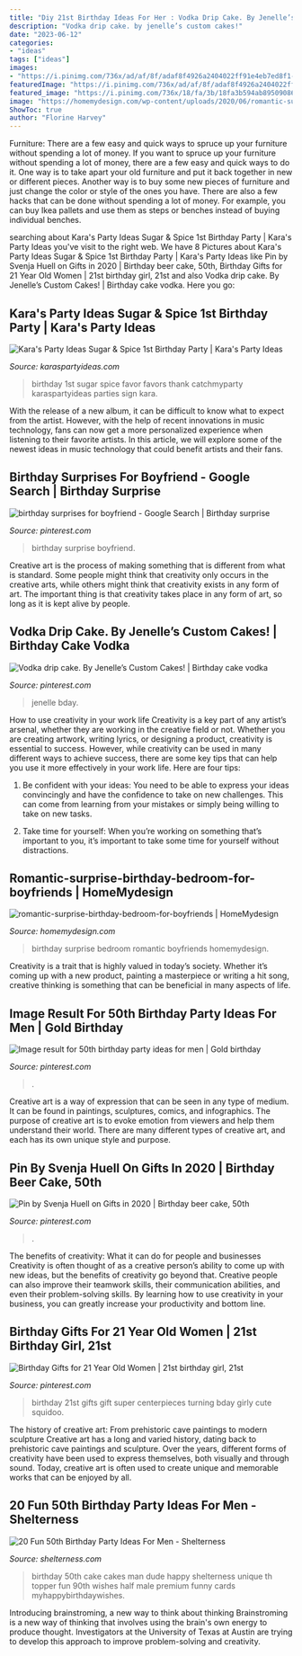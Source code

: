 ```yaml
---
title: "Diy 21st Birthday Ideas For Her : Vodka Drip Cake. By Jenelle’s Custom Cakes!"
description: "Vodka drip cake. by jenelle’s custom cakes!"
date: "2023-06-12"
categories:
- "ideas"
tags: ["ideas"]
images:
- "https://i.pinimg.com/736x/ad/af/8f/adaf8f4926a2404022ff91e4eb7ed8f1--birthday-surprise-boyfriend-birthday-ideas-for-boyfriend.jpg"
featuredImage: "https://i.pinimg.com/736x/ad/af/8f/adaf8f4926a2404022ff91e4eb7ed8f1--birthday-surprise-boyfriend-birthday-ideas-for-boyfriend.jpg"
featured_image: "https://i.pinimg.com/736x/18/fa/3b/18fa3b594ab8950908607e69c8ee2eb0.jpg"
image: "https://homemydesign.com/wp-content/uploads/2020/06/romantic-surprise-birthday-bedroom-for-boyfriends.jpg"
ShowToc: true
author: "Florine Harvey"
---
```



Furniture: There are a few easy and quick ways to spruce up your furniture without spending a lot of money.
If you want to spruce up your furniture without spending a lot of money, there are a few easy and quick ways to do it. One way is to take apart your old furniture and put it back together in new or different pieces. Another way is to buy some new pieces of furniture and just change the color or style of the ones you have. There are also a few hacks that can be done without spending a lot of money. For example, you can buy Ikea pallets and use them as steps or benches instead of buying individual benches.

	

		
searching about Kara&#039;s Party Ideas Sugar &amp; Spice 1st Birthday Party | Kara&#039;s Party Ideas you've visit to the right web. We have 8 Pictures about Kara&#039;s Party Ideas Sugar &amp; Spice 1st Birthday Party | Kara&#039;s Party Ideas like Pin by Svenja Huell on Gifts in 2020 | Birthday beer cake, 50th, Birthday Gifts for 21 Year Old Women | 21st birthday girl, 21st and also Vodka drip cake. By Jenelle’s Custom Cakes! | Birthday cake vodka. Here you go:
		
    
## Kara&#039;s Party Ideas Sugar &amp; Spice 1st Birthday Party | Kara&#039;s Party Ideas

<img loading=lazy src="http://karaspartyideas.com/wp-content/uploads/2016/06/Sugar-Spice-1st-Birthday-Party-via-Karas-Party-Ideas-KarasPartyIdeas.com4_.jpeg" onerror="this.onerror=null;this.src='https://tse3.mm.bing.net/th?id=OIP.VsdR9oKnmUuhfYLItg0n_AHaLI&amp;pid=15.1';" alt="Kara&#039;s Party Ideas Sugar &amp; Spice 1st Birthday Party | Kara&#039;s Party Ideas">

_Source: karaspartyideas.com_

>birthday 1st sugar spice favor favors thank catchmyparty karaspartyideas parties sign kara. 

	

With the release of a new album, it can be difficult to know what to expect from the artist. However, with the help of recent innovations in music technology, fans can now get a more personalized experience when listening to their favorite artists. In this article, we will explore some of the newest ideas in music technology that could benefit artists and their fans.

    
## Birthday Surprises For Boyfriend - Google Search | Birthday Surprise

<img loading=lazy src="https://i.pinimg.com/736x/ad/af/8f/adaf8f4926a2404022ff91e4eb7ed8f1--birthday-surprise-boyfriend-birthday-ideas-for-boyfriend.jpg" onerror="this.onerror=null;this.src='https://tse3.mm.bing.net/th?id=OIP.hNNTIK3yVL8qtR_HkeJRYQHaJ3&amp;pid=15.1';" alt="birthday surprises for boyfriend - Google Search | Birthday surprise">

_Source: pinterest.com_

>birthday surprise boyfriend. 

	

Creative art is the process of making something that is different from what is standard. Some people might think that creativity only occurs in the creative arts, while others might think that creativity exists in any form of art. The important thing is that creativity takes place in any form of art, so long as it is kept alive by people.

    
## Vodka Drip Cake. By Jenelle’s Custom Cakes! | Birthday Cake Vodka

<img loading=lazy src="https://i.pinimg.com/736x/54/c8/55/54c855f725ec963dbdfa4de8589aff0e.jpg" onerror="this.onerror=null;this.src='https://tse1.mm.bing.net/th?id=OIP.fGmnaT-RxGc2CIifwVnKagHaKr&amp;pid=15.1';" alt="Vodka drip cake. By Jenelle’s Custom Cakes! | Birthday cake vodka">

_Source: pinterest.com_

>jenelle bday. 

	

How to use creativity in your work life
Creativity is a key part of any artist’s arsenal, whether they are working in the creative field or not. Whether you are creating artwork, writing lyrics, or designing a product, creativity is essential to success. However, while creativity can be used in many different ways to achieve success, there are some key tips that can help you use it more effectively in your work life. Here are four tips:
1. Be confident with your ideas: You need to be able to express your ideas convincingly and have the confidence to take on new challenges. This can come from learning from your mistakes or simply being willing to take on new tasks.

2. Take time for yourself: When you’re working on something that’s important to you, it’s important to take some time for yourself without distractions.

    
## Romantic-surprise-birthday-bedroom-for-boyfriends | HomeMydesign

<img loading=lazy src="https://homemydesign.com/wp-content/uploads/2020/06/romantic-surprise-birthday-bedroom-for-boyfriends.jpg" onerror="this.onerror=null;this.src='https://tse2.mm.bing.net/th?id=OIP.8u0wEjNaeAJrxn3V1mwLUQHaJ4&amp;pid=15.1';" alt="romantic-surprise-birthday-bedroom-for-boyfriends | HomeMydesign">

_Source: homemydesign.com_

>birthday surprise bedroom romantic boyfriends homemydesign. 

	

Creativity is a trait that is highly valued in today’s society. Whether it’s coming up with a new product, painting a masterpiece or writing a hit song, creative thinking is something that can be beneficial in many aspects of life.

    
## Image Result For 50th Birthday Party Ideas For Men | Gold Birthday

<img loading=lazy src="https://i.pinimg.com/736x/18/fa/3b/18fa3b594ab8950908607e69c8ee2eb0.jpg" onerror="this.onerror=null;this.src='https://tse3.mm.bing.net/th?id=OIP.xAXkI8vKA65Zhi2DLJBBogHaKJ&amp;pid=15.1';" alt="Image result for 50th birthday party ideas for men | Gold birthday">

_Source: pinterest.com_

>. 

	

Creative art is a way of expression that can be seen in any type of medium. It can be found in paintings, sculptures, comics, and infographics. The purpose of creative art is to evoke emotion from viewers and help them understand their world. There are many different types of creative art, and each has its own unique style and purpose.

    
## Pin By Svenja Huell On Gifts In 2020 | Birthday Beer Cake, 50th

<img loading=lazy src="https://i.pinimg.com/736x/15/87/ee/1587eecdfcc53d5c890d1d4b260b01a3.jpg" onerror="this.onerror=null;this.src='https://tse2.mm.bing.net/th?id=OIP.4_xmv19ArZ_CKSqv7jaezQHaNK&amp;pid=15.1';" alt="Pin by Svenja Huell on Gifts in 2020 | Birthday beer cake, 50th">

_Source: pinterest.com_

>. 

	

The benefits of creativity: What it can do for people and businesses
Creativity is often thought of as a creative person’s ability to come up with new ideas, but the benefits of creativity go beyond that. Creative people can also improve their teamwork skills, their communication abilities, and even their problem-solving skills. By learning how to use creativity in your business, you can greatly increase your productivity and bottom line.

    
## Birthday Gifts For 21 Year Old Women | 21st Birthday Girl, 21st

<img loading=lazy src="https://i.pinimg.com/736x/ed/54/4d/ed544dbd10a615aa4c2d881d6517d3a7--st-birthday-gifts--birthday.jpg" onerror="this.onerror=null;this.src='https://tse4.mm.bing.net/th?id=OIP.Ah0h7yDYipn3_RHcqVTDqQHaNK&amp;pid=15.1';" alt="Birthday Gifts for 21 Year Old Women | 21st birthday girl, 21st">

_Source: pinterest.com_

>birthday 21st gifts gift super centerpieces turning bday girly cute squidoo. 

	

The history of creative art: From prehistoric cave paintings to modern sculpture
Creative art has a long and varied history, dating back to prehistoric cave paintings and sculpture. Over the years, different forms of creativity have been used to express themselves, both visually and through sound. Today, creative art is often used to create unique and memorable works that can be enjoyed by all.

    
## 20 Fun 50th Birthday Party Ideas For Men - Shelterness

<img loading=lazy src="https://i.shelterness.com/2017/02/15-50th-birthday-cake-vintage-dude-for-a-man.jpg" onerror="this.onerror=null;this.src='https://tse3.mm.bing.net/th?id=OIP.vYP4U5uZzJqbsIBEFSXSXAHaJ4&amp;pid=15.1';" alt="20 Fun 50th Birthday Party Ideas For Men - Shelterness">

_Source: shelterness.com_

>birthday 50th cake cakes man dude happy shelterness unique th topper fun 90th wishes half male premium funny cards myhappybirthdaywishes. 

	

Introducing brainstroming, a new way to think about thinking
Brainstroming is a new way of thinking that involves using the brain's own energy to produce thought. Investigators at the University of Texas at Austin are trying to develop this approach to improve problem-solving and creativity.

